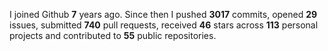 
I joined Github **7** years ago. Since then I pushed **3017** commits, opened **29** issues, submitted **740** pull requests, received **46** stars across **113** personal projects and contributed to **55** public repositories.
